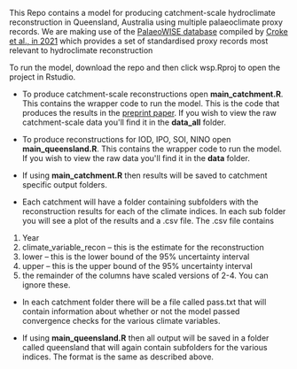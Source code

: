 This Repo contains a model for producing catchment-scale hydroclimate reconstruction in Queensland, Australia using multiple palaeoclimate proxy records. We are making use of the [PalaeoWISE database](https://figshare.com/articles/dataset/PalaeoWISE/14593863/3) compiled by [Croke et al., in 2021](https://www.nature.com/articles/s41597-021-01074-8#Sec7) which provides a set of standardised proxy records most relevant to hydroclimate reconstruction
 
 To run the model, download the repo and then click wsp.Rproj to open the project in Rstudio. 

  - To produce catchment-scale reconstructions open __main_catchment.R__. This contains the wrapper code to run the model. This is the code that produces the results in the [preprint paper](https://arxiv.org/abs/2202.09383). If you wish to view the raw catchment-scale data you'll find it in the __data_all__ folder. 

  - To produce reconstructions for IOD, IPO, SOI, NINO open __main_queensland.R__. This contains the wrapper code to run the model. If you wish to view the raw data you'll find it in the __data__ folder. 


 - If using __main_catchment.R__ then results will be saved to catchment specific output folders.

 - Each catchment will have a folder containing subfolders with the reconstruction results for each of the climate indices. In each sub folder you will see a plot of the results and a .csv file. The .csv file contains
 
  1. Year
  2. climate_variable_recon – this is the estimate for the reconstruction
  3. lower – this is the lower bound of the 95% uncertainty interval
  4. upper – this is the upper bound of the 95% uncertainty interval
  5. the remainder of the columns have scaled versions of 2-4. You can ignore these.

 - In each catchment folder there will be a file called pass.txt that will contain information about whether or not the model passed convergence checks for the various climate variables.

 - If using __main_queensland.R__ then all output will be saved in a folder called queensland that will again contain subfolders for the various indices. The format is the same as described above. 
